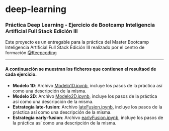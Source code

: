 # deep-learning
### **Práctica Deep Learning** - Ejercicio de Bootcamp Inteligencia Artificial Full Stack Edición III

Este proyecto es un entregable para la práctica del Master Bootcamp Inteligencia Artificial Full Stack Edición III realizado por el centro de formación [@Keepcoding](https://github.com/KeepCoding)

---

#### A continuación se muestran los ficheros que contienen el resultaod de cada ejercicio.

- **Modelo 1D**: Archivo [Modelo1D.ipynb](./Modelo1D.ipynb), incluye los pasos de la práctica así como una descripción de la misma.
- **Modelo 2D**: Archivo [Modelo2D.ipynb](./Modelo2D.ipynb), incluye los pasos de la práctica así como una descripción de la misma.
- **Estrategia late-fusion**: Archivo [lateFusion.ipynb](./lateFusion.ipynb), incluye los pasos de la práctica así como una descripción de la misma.
- **Estrategia early-fusion**: Archivo [earlyFusion.ipynb](./earlyFusion.ipynb), incluye los pasos de la práctica así como una descripción de la misma.
